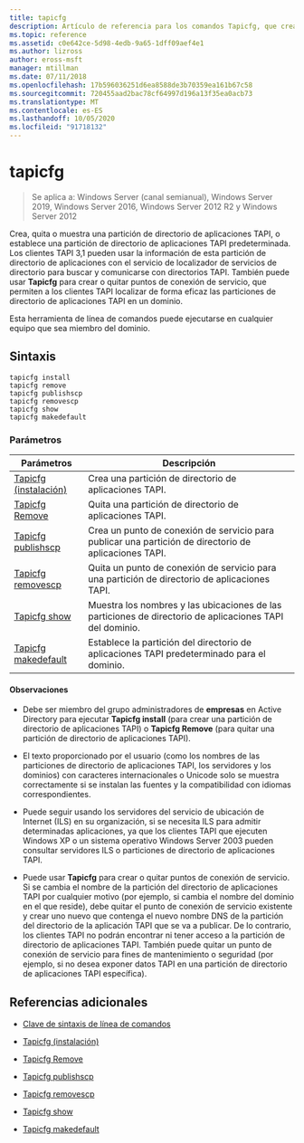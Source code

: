 ```yaml
---
title: tapicfg
description: Artículo de referencia para los comandos Tapicfg, que crea, quita o muestra una partición de directorio de aplicaciones TAPI, o establece una partición de directorio de aplicaciones TAPI predeterminada.
ms.topic: reference
ms.assetid: c0e642ce-5d98-4edb-9a65-1dff09aef4e1
ms.author: lizross
author: eross-msft
manager: mtillman
ms.date: 07/11/2018
ms.openlocfilehash: 17b596036251d6ea8588de3b70359ea161b67c58
ms.sourcegitcommit: 720455aad2bac78cf64997d196a13f35ea0acb73
ms.translationtype: MT
ms.contentlocale: es-ES
ms.lasthandoff: 10/05/2020
ms.locfileid: "91718132"
---
```

# <a name="tapicfg"></a>tapicfg

> Se aplica a: Windows Server (canal semianual), Windows Server 2019, Windows Server 2016, Windows Server 2012 R2 y Windows Server 2012

Crea, quita o muestra una partición de directorio de aplicaciones TAPI, o establece una partición de directorio de aplicaciones TAPI predeterminada. Los clientes TAPI 3,1 pueden usar la información de esta partición de directorio de aplicaciones con el servicio de localizador de servicios de directorio para buscar y comunicarse con directorios TAPI. También puede usar **Tapicfg** para crear o quitar puntos de conexión de servicio, que permiten a los clientes TAPI localizar de forma eficaz las particiones de directorio de aplicaciones TAPI en un dominio.

Esta herramienta de línea de comandos puede ejecutarse en cualquier equipo que sea miembro del dominio.

## <a name="syntax"></a>Sintaxis

```
tapicfg install
tapicfg remove
tapicfg publishscp
tapicfg removescp
tapicfg show
tapicfg makedefault
```

### <a name="parameters"></a>Parámetros

| Parámetros | Descripción |
|--|--|
| [Tapicfg (instalación)](tapicfg-install.md) | Crea una partición de directorio de aplicaciones TAPI. |
| [Tapicfg Remove](tapicfg-remove.md) | Quita una partición de directorio de aplicaciones TAPI.|
| [Tapicfg publishscp](tapicfg-publishscp.md) | Crea un punto de conexión de servicio para publicar una partición de directorio de aplicaciones TAPI. |
| [Tapicfg removescp](tapicfg-removescp.md) | Quita un punto de conexión de servicio para una partición de directorio de aplicaciones TAPI. |
| [Tapicfg show](tapicfg-show.md) | Muestra los nombres y las ubicaciones de las particiones de directorio de aplicaciones TAPI del dominio. |
| [Tapicfg makedefault](tapicfg-makedefault.md) | Establece la partición del directorio de aplicaciones TAPI predeterminado para el dominio. |

#### <a name="remarks"></a>Observaciones

- Debe ser miembro del grupo administradores de **empresas** en Active Directory para ejecutar **Tapicfg install** (para crear una partición de directorio de aplicaciones TAPI) o **Tapicfg Remove** (para quitar una partición de directorio de aplicaciones TAPI).

- El texto proporcionado por el usuario (como los nombres de las particiones de directorio de aplicaciones TAPI, los servidores y los dominios) con caracteres internacionales o Unicode solo se muestra correctamente si se instalan las fuentes y la compatibilidad con idiomas correspondientes.

- Puede seguir usando los servidores del servicio de ubicación de Internet (ILS) en su organización, si se necesita ILS para admitir determinadas aplicaciones, ya que los clientes TAPI que ejecuten Windows XP o un sistema operativo Windows Server 2003 pueden consultar servidores ILS o particiones de directorio de aplicaciones TAPI.

- Puede usar **Tapicfg** para crear o quitar puntos de conexión de servicio. Si se cambia el nombre de la partición del directorio de aplicaciones TAPI por cualquier motivo (por ejemplo, si cambia el nombre del dominio en el que reside), debe quitar el punto de conexión de servicio existente y crear uno nuevo que contenga el nuevo nombre DNS de la partición del directorio de la aplicación TAPI que se va a publicar. De lo contrario, los clientes TAPI no podrán encontrar ni tener acceso a la partición de directorio de aplicaciones TAPI. También puede quitar un punto de conexión de servicio para fines de mantenimiento o seguridad (por ejemplo, si no desea exponer datos TAPI en una partición de directorio de aplicaciones TAPI específica).

## <a name="additional-references"></a>Referencias adicionales

- [Clave de sintaxis de línea de comandos](command-line-syntax-key.md)

- [Tapicfg (instalación)](tapicfg-install.md)

- [Tapicfg Remove](tapicfg-remove.md)

- [Tapicfg publishscp](tapicfg-publishscp.md)

- [Tapicfg removescp](tapicfg-removescp.md)

- [Tapicfg show](tapicfg-show.md)

- [Tapicfg makedefault](tapicfg-makedefault.md)
